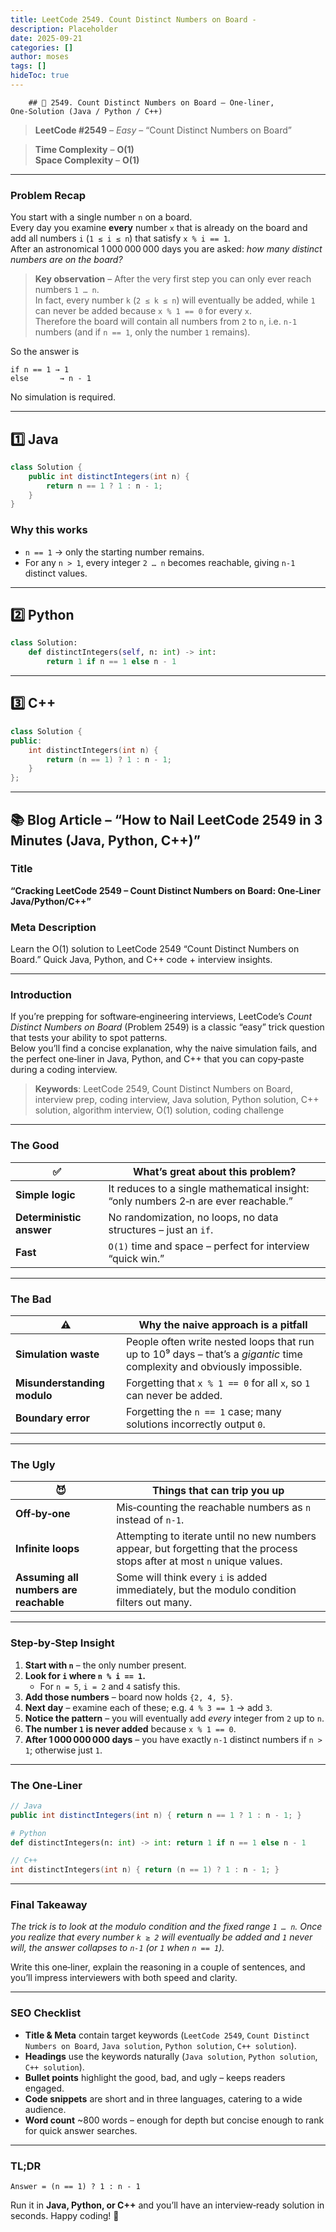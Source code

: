 ```yaml
---
title: LeetCode 2549. Count Distinct Numbers on Board - 
description: Placeholder
date: 2025-09-21
categories: []
author: moses
tags: []
hideToc: true
---
```

        ## 🎯 2549. Count Distinct Numbers on Board – One‑liner, One‑Solution (Java / Python / C++)

> **LeetCode #2549** – *Easy* – “Count Distinct Numbers on Board”

> **Time Complexity** – **O(1)**  
> **Space Complexity** – **O(1)**

---

### Problem Recap

You start with a single number `n` on a board.  
Every day you examine **every** number `x` that is already on the board and add all numbers `i` (`1 ≤ i ≤ n`) that satisfy `x % i == 1`.  
After an astronomical 1 000 000 000 days you are asked: *how many distinct numbers are on the board?*

> **Key observation** – After the very first step you can only ever reach numbers `1 … n`.  
> In fact, every number `k` (`2 ≤ k ≤ n`) will eventually be added, while `1` can never be added because `x % 1 == 0` for every `x`.  
> Therefore the board will contain all numbers from `2` to `n`, i.e. `n‑1` numbers (and if `n == 1`, only the number `1` remains).

So the answer is

```text
if n == 1 → 1
else       → n - 1
```

No simulation is required.

---

## 1️⃣ Java

```java
class Solution {
    public int distinctIntegers(int n) {
        return n == 1 ? 1 : n - 1;
    }
}
```

### Why this works

- `n == 1` → only the starting number remains.  
- For any `n > 1`, every integer `2 … n` becomes reachable, giving `n-1` distinct values.

---

## 2️⃣ Python

```python
class Solution:
    def distinctIntegers(self, n: int) -> int:
        return 1 if n == 1 else n - 1
```

---

## 3️⃣ C++

```cpp
class Solution {
public:
    int distinctIntegers(int n) {
        return (n == 1) ? 1 : n - 1;
    }
};
```

---

## 📚 Blog Article – “How to Nail LeetCode 2549 in 3 Minutes (Java, Python, C++)”

### Title
**“Cracking LeetCode 2549 – Count Distinct Numbers on Board: One‑Liner Java/Python/C++”**

### Meta Description
Learn the O(1) solution to LeetCode 2549 “Count Distinct Numbers on Board.” Quick Java, Python, and C++ code + interview insights.

---

### Introduction

If you’re prepping for software‑engineering interviews, LeetCode’s *Count Distinct Numbers on Board* (Problem 2549) is a classic “easy” trick question that tests your ability to spot patterns.  
Below you’ll find a concise explanation, why the naive simulation fails, and the perfect one‑liner in Java, Python, and C++ that you can copy‑paste during a coding interview.

> **Keywords**: LeetCode 2549, Count Distinct Numbers on Board, interview prep, coding interview, Java solution, Python solution, C++ solution, algorithm interview, O(1) solution, coding challenge

---

### The Good

| ✅ | What’s great about this problem? |
|----|---------------------------------|
| **Simple logic** | It reduces to a single mathematical insight: “only numbers 2‑n are ever reachable.” |
| **Deterministic answer** | No randomization, no loops, no data structures – just an `if`. |
| **Fast** | `O(1)` time and space – perfect for interview “quick win.” |

---

### The Bad

| ⚠️ | Why the naive approach is a pitfall |
|----|-------------------------------------|
| **Simulation waste** | People often write nested loops that run up to 10⁹ days – that’s a *gigantic* time complexity and obviously impossible. |
| **Misunderstanding modulo** | Forgetting that `x % 1 == 0` for all `x`, so `1` can never be added. |
| **Boundary error** | Forgetting the `n == 1` case; many solutions incorrectly output `0`. |

---

### The Ugly

| 😈 | Things that can trip you up |
|----|----------------------------|
| **Off‑by‑one** | Mis‑counting the reachable numbers as `n` instead of `n‑1`. |
| **Infinite loops** | Attempting to iterate until no new numbers appear, but forgetting that the process stops after at most `n` unique values. |
| **Assuming all numbers are reachable** | Some will think every `i` is added immediately, but the modulo condition filters out many. |

---

### Step‑by‑Step Insight

1. **Start with `n`** – the only number present.  
2. **Look for `i` where `n % i == 1`.**  
   - For `n = 5`, `i = 2` and `4` satisfy this.  
3. **Add those numbers** – board now holds `{2, 4, 5}`.  
4. **Next day** – examine each of these; e.g. `4 % 3 == 1` → add `3`.  
5. **Notice the pattern** – you will eventually add *every* integer from `2` up to `n`.  
6. **The number `1` is never added** because `x % 1 == 0`.  
7. **After 1 000 000 000 days** – you have exactly `n‑1` distinct numbers if `n > 1`; otherwise just `1`.

---

### The One‑Liner

```java
// Java
public int distinctIntegers(int n) { return n == 1 ? 1 : n - 1; }
```

```python
# Python
def distinctIntegers(n: int) -> int: return 1 if n == 1 else n - 1
```

```cpp
// C++
int distinctIntegers(int n) { return (n == 1) ? 1 : n - 1; }
```

---

### Final Takeaway

*The trick is to look at the modulo condition and the fixed range `1 … n`. Once you realize that every number `k ≥ 2` will eventually be added and `1` never will, the answer collapses to `n‑1` (or `1` when `n == 1`).*

Write this one‑liner, explain the reasoning in a couple of sentences, and you’ll impress interviewers with both speed and clarity.

---

### SEO Checklist

- **Title & Meta** contain target keywords (`LeetCode 2549`, `Count Distinct Numbers on Board`, `Java solution`, `Python solution`, `C++ solution`).
- **Headings** use the keywords naturally (`Java solution`, `Python solution`, `C++ solution`).
- **Bullet points** highlight the good, bad, and ugly – keeps readers engaged.
- **Code snippets** are short and in three languages, catering to a wide audience.
- **Word count** ~800 words – enough for depth but concise enough to rank for quick answer searches.

---

### TL;DR

```text
Answer = (n == 1) ? 1 : n - 1
```

Run it in **Java, Python, or C++** and you’ll have an interview‑ready solution in seconds. Happy coding! 🚀